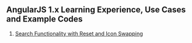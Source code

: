 ## AngularJS 1.x Learning Experience, Use Cases and Example Codes

1. [Search Functionality with Reset and Icon Swapping](angularjs-snippets/searcch-with-reset/)
